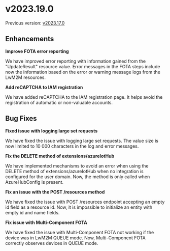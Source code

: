# v2023.19.0

Previous version: [v2023.17.0](v2023.17.0.md)

## Enhancements

**Improve FOTA error reporting**      

We have improved error reporting with information gained from the "UpdateResult" resource value. Error messages in the FOTA steps include now the information based on the error or warning message logs from the LwM2M resources.

**Add reCAPTCHA to IAM registration**      

We have added reCAPTCHA to the IAM registration page. It helps avoid the registration of automatic or non-valuable accounts. 

## Bug Fixes

**Fixed issue with logging large set requests**      

We have fixed the issue with logging large set requests. The value size is now limited to 10 000 characters in the log and error messages.

**Fix the DELETE method of extensions/azureIotHub**      

We have implemented mechanisms to avoid an error when using the DELETE method of extensions/azureIotHub when no integration is configured for the user domain. Now, the method is only called when AzureHubConfig is present.

**Fix an issue with the POST /resources method**  

We have fixed the issue with POST /resources endpoint accepting an empty id field as a resource id. Now, it is impossible to initialize an entity with empty id and name fields.

**Fix issue with Multi-Component FOTA**      

We have fixed the issue with Multi-Component FOTA not working if the device was in LwM2M QUEUE mode. Now, Multi-Component FOTA correctly observes devices in QUEUE mode.
